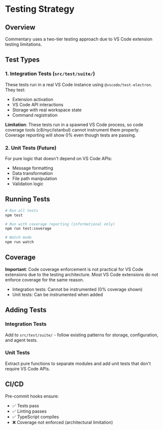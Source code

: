 # Testing Strategy

## Overview

Commentary uses a two-tier testing approach due to VS Code extension testing limitations.

## Test Types

### 1. Integration Tests (`src/test/suite/`)
These tests run in a real VS Code instance using `@vscode/test-electron`. They test:
- Extension activation
- VS Code API interactions
- Storage with real workspace state
- Command registration

**Limitation**: These tests run in a spawned VS Code process, so code coverage tools (c8/nyc/istanbul) cannot instrument them properly. Coverage reporting will show 0% even though tests are passing.

### 2. Unit Tests (Future)
For pure logic that doesn't depend on VS Code APIs:
- Message formatting
- Data transformation
- File path manipulation
- Validation logic

## Running Tests

```bash
# Run all tests
npm test

# Run with coverage reporting (informational only)
npm run test:coverage

# Watch mode
npm run watch
```

## Coverage

**Important**: Code coverage enforcement is not practical for VS Code extensions due to the testing architecture. Most VS Code extensions do not enforce coverage for the same reason.

- Integration tests: Cannot be instrumented (0% coverage shown)
- Unit tests: Can be instrumented when added

## Adding Tests

### Integration Tests
Add to `src/test/suite/` - follow existing patterns for storage, configuration, and agent tests.

### Unit Tests
Extract pure functions to separate modules and add unit tests that don't require VS Code APIs.

## CI/CD

Pre-commit hooks ensure:
- ✅ Tests pass
- ✅ Linting passes
- ✅ TypeScript compiles
- ❌ Coverage not enforced (architectural limitation)
